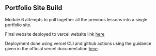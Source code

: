 ## Portfolio Site Build

Module 6 attempts to pull together all the previous lessons into a single portfolio site.

Final website deployed to vercel website link [here](https://astro-portfolio-app.vercel.app/)

Deployment done using vercel CLI and github actions using the guidance given in the official vercel documentation [here](https://vercel.com/guides/how-can-i-use-github-actions-with-vercel).
